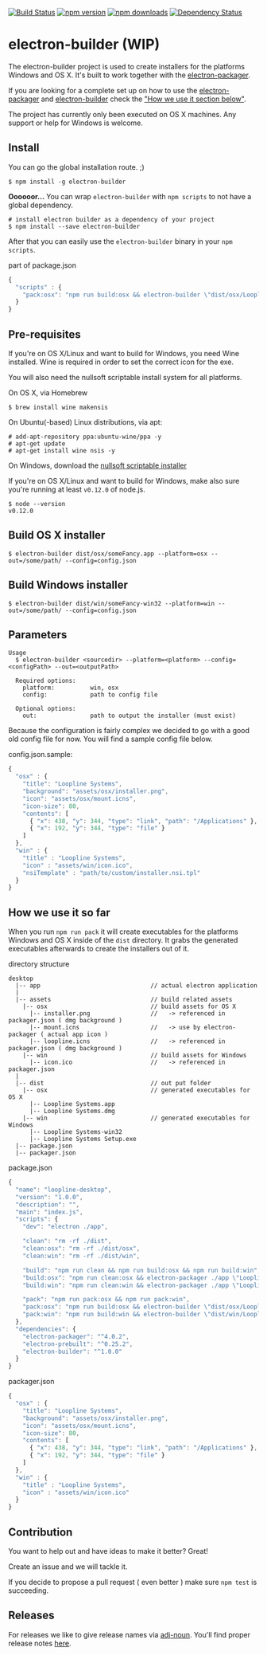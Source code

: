 [![Build Status](https://img.shields.io/travis/loopline-systems/electron-builder.svg?style=flat)](https://travis-ci.org/loopline-systems/electron-builder) [![npm version](http://img.shields.io/npm/v/electron-builder.svg?style=flat)](https://www.npmjs.org/package/electron-builder) [![npm downloads](http://img.shields.io/npm/dm/electron-builder.svg?style=flat)](https://www.npmjs.org/package/electron-builder) [![Dependency Status](http://img.shields.io/gemnasium/loopline-systems/electron-builder.svg?style=flat)](https://gemnasium.com/loopline-systems/electron-builder)


# electron-builder (WIP)

The electron-builder project is used to create installers for the platforms Windows and OS X.
It's built to work together with the [electron-packager](https://github.com/maxogden/electron-packager).

If you are looking for a complete set up on how to use the [electron-packager](https://github.com/maxogden/electron-packager) and [electron-builder](https://github.com/loopline-systems/electron-builder) check the ["How we use it section below"](https://github.com/loopline-systems/electron-builder#how-we-use-it-so-far).

The project has currently only been executed on OS X machines. Any support or help for Windows is welcome.

## Install

You can go the global installation route. ;)

```
$ npm install -g electron-builder
```

**Oooooor...** You can wrap `electron-builder` with `npm scripts` to not have a global dependency.

```
# install electron builder as a dependency of your project
$ npm install --save electron-builder
```

After that you can easily use the `electron-builder` binary in your `npm scripts`.

part of package.json
```js
{
  "scripts" : {
    "pack:osx": "npm run build:osx && electron-builder \"dist/osx/Loopline Systems.app\" --platform=osx --out=\"dist/osx\" --config=packager.json"
  }
}
```

## Pre-requisites
If you're on OS X/Linux and want to build for Windows, you need Wine installed. Wine is required in order to set the correct icon for the exe.

You will also need the nullsoft scriptable install system for all platforms.

On OS X, via Homebrew
```
$ brew install wine makensis
```
On Ubuntu(-based) Linux distributions, via apt:
```
# add-apt-repository ppa:ubuntu-wine/ppa -y
# apt-get update
# apt-get install wine nsis -y
```
On Windows, download the [nullsoft scriptable installer](http://nsis.sourceforge.net/Download)

If you're on OS X/Linux and want to build for Windows, make also sure you're running at least `v0.12.0` of node.js.

```
$ node --version
v0.12.0
```

## Build OS X installer

```
$ electron-builder dist/osx/someFancy.app --platform=osx --out=/some/path/ --config=config.json
```

## Build Windows installer

```
$ electron-builder dist/win/someFancy-win32 --platform=win --out=/some/path/ --config=config.json
```

## Parameters

```
Usage
  $ electron-builder <sourcedir> --platform=<platform> --config=<configPath> --out=<outputPath>

  Required options:
    platform:          win, osx
    config:            path to config file

  Optional options:
    out:               path to output the installer (must exist)
```

Because the configuration is fairly complex we decided to go with a good old config file for now.
You will find a sample config file below.


config.json.sample:
```js
{
  "osx" : {
    "title": "Loopline Systems",
    "background": "assets/osx/installer.png",
    "icon": "assets/osx/mount.icns",
    "icon-size": 80,
    "contents": [
      { "x": 438, "y": 344, "type": "link", "path": "/Applications" },
      { "x": 192, "y": 344, "type": "file" }
    ]
  },
  "win" : {
    "title" : "Loopline Systems",
    "icon" : "assets/win/icon.ico",
    "nsiTemplate" : "path/to/custom/installer.nsi.tpl"
  }
}
```

## How we use it so far

When you run `npm run pack` it will create executables for the platforms Windows and OS X inside of the `dist` directory. It grabs the generated executables afterwards to create the installers out of it.


directory structure
```
desktop
  |-- app                               // actual electron application
  |
  |-- assets                            // build related assets
    |-- osx                             // build assets for OS X
      |-- installer.png                 //   -> referenced in packager.json ( dmg background )
      |-- mount.icns                    //   -> use by electron-packager ( actual app icon )
      |-- loopline.icns                 //   -> referenced in packager.json ( dmg background )
    |-- win                             // build assets for Windows
      |-- icon.ico                      //   -> referenced in packager.json
  |
  |-- dist                              // out put folder
    |-- osx                             // generated executables for OS X
      |-- Loopline Systems.app
      |-- Loopline Systems.dmg
    |-- win                             // generated executables for Windows
      |-- Loopline Systems-win32
      |-- Loopline Systems Setup.exe
  |-- package.json
  |-- packager.json
```


package.json
```js
{
  "name": "loopline-desktop",
  "version": "1.0.0",
  "description": "",
  "main": "index.js",
  "scripts": {
    "dev": "electron ./app",

    "clean": "rm -rf ./dist",
    "clean:osx": "rm -rf ./dist/osx",
    "clean:win": "rm -rf ./dist/win",

    "build": "npm run clean && npm run build:osx && npm run build:win",
    "build:osx": "npm run clean:osx && electron-packager ./app \"Loopline Systems\" --out=dist/osx --platform=darwin --arch=x64 --version=0.25.3 --icon=assets/osx/loopline.icns",
    "build:win": "npm run clean:win && electron-packager ./app \"Loopline Systems\" --out=dist/win --platform=win32 --arch=ia32 --version=0.25.3 --icon=assets/win/icon.ico",

    "pack": "npm run pack:osx && npm run pack:win",
    "pack:osx": "npm run build:osx && electron-builder \"dist/osx/Loopline Systems.app\" --platform=osx --out=\"dist/osx\" --config=packager.json",
    "pack:win": "npm run build:win && electron-builder \"dist/win/Loopline Systems-win32\" --platform=win --out=\"dist/win\" --config=packager.json"
  },
  "dependencies": {
    "electron-packager": "^4.0.2",
    "electron-prebuilt": "^0.25.2",
    "electron-builder": "^1.0.0"
  }
}

```

packager.json
```js
{
  "osx" : {
    "title": "Loopline Systems",
    "background": "assets/osx/installer.png",
    "icon": "assets/osx/mount.icns",
    "icon-size": 80,
    "contents": [
      { "x": 438, "y": 344, "type": "link", "path": "/Applications" },
      { "x": 192, "y": 344, "type": "file" }
    ]
  },
  "win" : {
    "title" : "Loopline Systems",
    "icon" : "assets/win/icon.ico"
  }
}
```

## Contribution

You want to help out and have ideas to make it better? Great!

Create an issue and we will tackle it.

If you decide to propose a pull request ( even better ) make sure `npm test` is succeeding.

## Releases

For releases we like to give release names via [adj-noun](https://github.com/btford/adj-noun).
You'll find proper release notes [here](https://github.com/loopline-systems/electron-builder/releases).
